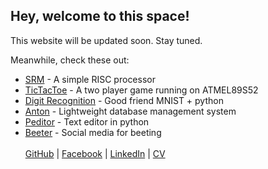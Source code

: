 ## Hey, welcome to this space!

This website will be updated soon. Stay tuned.

Meanwhile, check these out:
- [SRM](https://shubham1172.github.io/SRM/) - A simple RISC processor
- [TicTacToe](https://shubham1172.github.io/TicTacToe/) - A two player game running on ATMEL89S52
- [Digit Recognition](https://shubham1172.github.io/MNISTDigitRecoginition/) - Good friend MNIST + python
- [Anton](https://shubham1172.github.io/anton/) - Lightweight database management system
- [Peditor](https://shubham1172.github.io/peditor/) - Text editor in python
- [Beeter](https://shubham1172.github.io/beeter/) - Social media for beeting
<br><br>
[GitHub](https://github.com/shubham1172) | [Facebook](https://www.facebook.com/shubhamsharma1172) | [LinkedIn](https://linkedin.com/in/shubham1172/) | [CV](files/CV.pdf)

